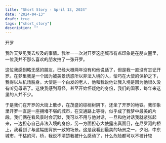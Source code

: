 ```yaml
---
title: "Short Story - April 13, 2024"
date: "2024-04-13"
draft: true
tags: ["short_story"]
description: ""
---
```

开罗

我昨天梦见我去埃及的事情。我唯一一次对开罗这座城市有点印象是在朋友圈里，一位我并不那么喜欢的朋友拍了一张开罗。

这位我感到略无感的朋友，已经大概两年没有和他说话了，但是我一直没有忘记开罗。在梦里我是一个因为被美景诱惑所以非法入境的人，恰巧在大使的保护之下，我得以从机场脱身。大使是一个白发的老人，他和我说他让我入境是因为他很久没有听见母语了。这使我感到奇怪，甚至开始怀疑他的身份，我们的国家，每年来这里的人并不少。

于是我们在开罗的大街上散步，在茂盛的棕榈树阴下。还坐了开罗的地铁。我印象里开罗一直是一座拥堵不堪的城市，在交通路上等待，似乎成了我梦中最美的片段。我们俩在看风景时会沉默，我可以不用与他对话，一旦和他对话我就紧张起来，一边担心自己非法入境的身份，另一方面担心大使露出真面目，在尼罗河的桥上，我看到了与这幅图背景一致的场景。这是我看到最美的场景之一，夕阳，中东城市，干枯的河，桥，我说不清楚我被什么感动了，什么危险都可以不被计较